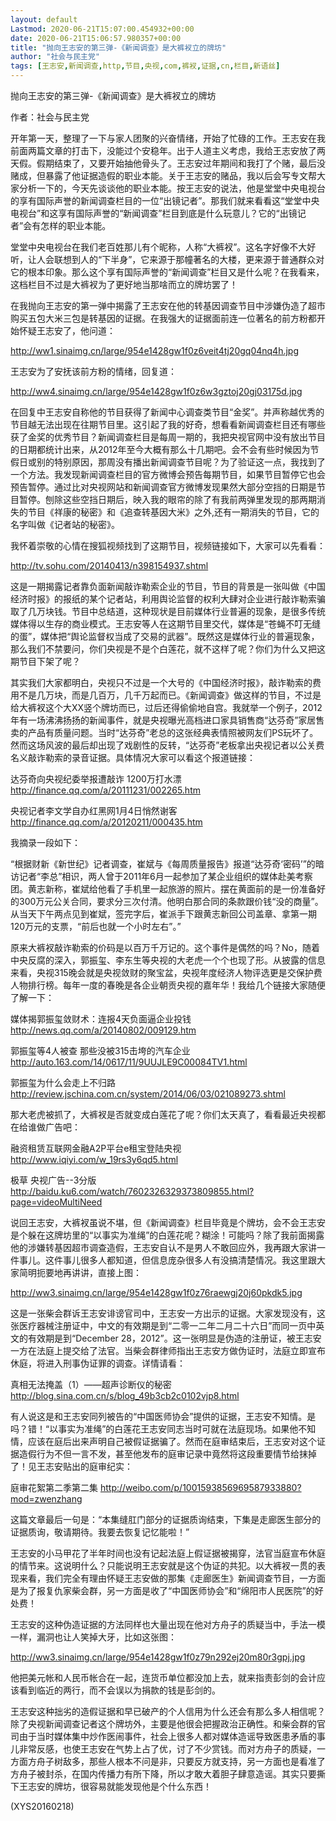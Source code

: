 ```yaml
---
layout: default
Lastmod: 2020-06-21T15:07:00.454932+00:00
date: 2020-06-21T15:06:57.980357+00:00
title: "抛向王志安的第三弹-《新闻调查》是大裤衩立的牌坊"
author: "社会与民主党"
tags: [王志安,新闻调查,http,节目,央视,com,裤衩,证据,cn,栏目,新语丝]
---
```


抛向王志安的第三弹-《新闻调查》是大裤衩立的牌坊

作者：社会与民主党

开年第一天，整理了一下与家人团聚的兴奋情绪，开始了忙碌的工作。王志安在我前面两篇文章的打击下，没能过个安稳年。出于人道主义考虑，我给王志安放了两天假。假期结束了，又要开始抽他骨头了。王志安过年期间和我打了个赌，最后没赌成，但暴露了他证据造假的职业本能。关于王志安的赌品，我以后会写专文帮大家分析一下的，今天先谈谈他的职业本能。按王志安的说法，他是堂堂中央电视台的享有国际声誉的新闻调查栏目的一位“出镜记者”。那我们就来看看这“堂堂中央电视台”和这享有国际声誉的“新闻调查”栏目到底是什么玩意儿？它的“出镜记者”会有怎样的职业本能。

堂堂中央电视台在我们老百姓那儿有个昵称，人称“大裤衩”。这名字好像不大好听，让人会联想到人的“下半身”，它来源于那幢著名的大楼，更来源于普通群众对它的根本印象。那么这个享有国际声誉的“新闻调查”栏目又是什么呢？在我看来，这档栏目不过是大裤衩为了更好地当那啥而立的牌坊罢了！

在我抛向王志安的第一弹中揭露了王志安在他的转基因调查节目中涉嫌伪造了超市购买五包大米三包是转基因的证据。在我强大的证据面前连一位著名的前方粉都开始怀疑王志安了，他问道：

http://ww1.sinaimg.cn/large/954e1428gw1f0z6veit4tj20gq04nq4h.jpg

王志安为了安抚该前方粉的情绪，回复道：

http://ww4.sinaimg.cn/large/954e1428gw1f0z6w3gztoj20gj03175d.jpg

在回复中王志安自称他的节目获得了新闻中心调查类节目“金奖”。并声称越优秀的节目越无法出现在往期节目里。这引起了我的好奇，想看看新闻调查栏目还有哪些获了金奖的优秀节目？新闻调查栏目是每周一期的，我把央视官网中没有放出节目的日期都统计出来，从2012年至今大概有那么十几期吧。会不会有些时候因为节假日或别的特别原因，那周没有播出新闻调查节目呢？为了验证这一点，我找到了一个方法。我发现新闻调查栏目的官方微博会预告每期节目，如果节目暂停它也会预告暂停。通过比对央视网站和新闻调查官方微博发现果然大部分空挡的日期是节目暂停。刨除这些空挡日期后，映入我的眼帘的除了有我前两弹里发现的那两期消失的节目《祥康的秘密》和《追查转基因大米》之外,还有一期消失的节目，它的名字叫做《记者站的秘密》。

我怀着崇敬的心情在搜狐视频找到了这期节目，视频链接如下，大家可以先看看：

http://tv.sohu.com/20140413/n398154937.shtml

这是一期揭露记者靠负面新闻敲诈勒索企业的节目，节目的背景是一张叫做《中国经济时报》的报纸的某个记者站，利用舆论监督的权利大肆对企业进行敲诈勒索骗取了几万块钱。节目中总结道，这种现状是目前媒体行业普遍的现象，是很多传统媒体得以生存的商业模式。王志安等人在这期节目里交代，媒体是“苍蝇不叮无缝的蛋”，媒体把“舆论监督权当成了交易的武器”。既然这是媒体行业的普遍现象，那么我们不禁要问，你们央视是不是个白莲花，就不这样了呢？你们为什么又把这期节目下架了呢？

其实我们大家都明白，央视只不过是一个大号的《中国经济时报》，敲诈勒索的费用不是几万块，而是几百万，几千万起而已。《新闻调查》做这样的节目，不过是给大裤衩这个大XX竖个牌坊而已，过后还得偷偷地自宫。我就举一个例子，2012年有一场沸沸扬扬的新闻事件，就是央视曝光高档进口家具销售商“达芬奇”家居售卖的产品有质量问题。当时“达芬奇”老总的这张经典表情照被网友们PS玩坏了。然而这场风波的最后却出现了戏剧性的反转，“达芬奇”老板拿出央视记者以公关费名义敲诈勒索的录音证据。具体情况大家可以看这个报道链接：

达芬奇向央视纪委举报遭敲诈 1200万打水漂　　http://finance.qq.com/a/20111231/002265.htm

央视记者李文学自办红黑网1月4日悄然谢客　　http://finance.qq.com/a/20120211/000435.htm

我摘录一段如下：

“根据财新《新世纪》记者调查，崔斌与《每周质量报告》报道“达芬奇‘密码’”的暗访记者“李总”相识，两人曾于2011年6月一起参加了某企业组织的媒体赴美考察团。黄志新称，崔斌给他看了手机里一起旅游的照片。摆在黄面前的是一份准备好的300万元公关合同，要求分三次付清。他明白那合同的条款跟价钱“没的商量”。从当天下午两点见到崔斌，签完字后，崔派手下跟黄志新回公司盖章、拿第一期120万元的支票，“前后也就一个小时左右”。”

原来大裤衩敲诈勒索的价码是以百万千万记的。这个事件是偶然的吗？No，随着中央反腐的深入，郭振玺、李东生等央视的大老虎一个个也现了形。从披露的信息来看，央视315晚会就是央视敛财的聚宝盆，央视年度经济人物评选更是交保护费人物排行榜。每年一度的春晚是各企业朝贡央视的嘉年华！我给几个链接大家随便了解一下：

媒体揭郭振玺敛财术：连报4天负面逼企业投钱　　http://news.qq.com/a/20140802/009129.htm

郭振玺等4人被查 那些没被315击垮的汽车企业　　http://auto.163.com/14/0617/11/9UUJLE9C00084TV1.html

郭振玺为什么会走上不归路　　http://review.jschina.com.cn/system/2014/06/03/021089273.shtml

那大老虎被抓了，大裤衩是否就变成白莲花了呢？你们太天真了，看看最近央视都在给谁做广告吧：

融资租赁互联网金融A2P平台e租宝登陆央视    http://www.iqiyi.com/w_19rs3y6qd5.html

极草 央视广告--3分版    http://baidu.ku6.com/watch/7602326329373809855.html?page=videoMultiNeed

说回王志安，大裤衩虽说不堪，但《新闻调查》栏目毕竟是个牌坊，会不会王志安是个躲在这牌坊里的“以事实为准绳”的白莲花呢？糊涂！可能吗？除了我前面揭露他的涉嫌转基因超市调查造假，王志安自认不是男人不敢回应外，我再跟大家讲一件事儿。这件事儿很多人都知道，但信息庞杂很多人有没搞清楚情况。我这里跟大家简明扼要地再讲讲，直接上图：

http://ww3.sinaimg.cn/large/954e1428gw1f0z76raewgj20j60pkdk5.jpg

这是一张柴会群诉王志安诽谤官司中，王志安一方出示的证据。大家发现没有，这张医疗器械注册证中，中文的有效期是到“二零一二年二月二十六日”而同一页中英文的有效期是到“December 28，2012”。这一张明显是伪造的注册证，被王志安一方在法庭上提交给了法官。当柴会群律师指出王志安方做伪证时，法庭立即宣布休庭，将进入刑事伪证罪的调查。详情请看：

真相无法掩盖（1）——超声诊断仪的秘密    http://blog.sina.com.cn/s/blog_49b3cb2c0102vjp8.html

有人说这是和王志安同列被告的“中国医师协会”提供的证据，王志安不知情。是吗？错！“以事实为准绳”的白莲花王志安同志当时可就在法庭现场。如果他不知情，应该在庭后出来声明自己被假证据骗了。然而在庭审结束后，王志安对这个证据造假行为不但一言不发，甚至他发布的庭审记录中竟然将这段重要情节给抹掉了！见王志安贴出的庭审纪实：

庭审花絮第二季第二集    http://weibo.com/p/1001593856969587933880?mod=zwenzhang

这篇文章最后一句是：“本集缝肛门部分的证据质询结束，下集是走廊医生部分的证据质询，敬请期待。我要去恢复记忆能啦！”

王志安的小马甲花了半年时间也没有记起法庭上假证据被揭穿，法官当庭宣布休庭的情节来。这说明什么？只能说明王志安就是这个伪证的共犯。以大裤衩一贯的表现来看，我们完全有理由怀疑王志安做的那集《走廊医生》新闻调查节目，一方面是为了报复仇家柴会群，另一方面是收了“中国医师协会”和“绵阳市人民医院”的好处费！

王志安的这种伪造证据的方法同样也大量出现在他对方舟子的质疑当中，手法一模一样，漏洞也让人笑掉大牙，比如这张图：

http://ww3.sinaimg.cn/large/954e1428gw1f0z79n292ej20m80r3gpj.jpg

他把美元帐和人民币帐合在一起，连货币单位都没加上去，就来指责彭剑的会计应该看到临近的两行，而不会误以为捐款的钱是彭剑的。

王志安这种拙劣的造假证据和早已破产的个人信用为什么还会有那么多人相信呢？除了央视新闻调查记者这个牌坊外，主要是他很会把握政治正确性。和柴会群的官司由于当时媒体集中炒作医闹事件，社会上很多人都对媒体造谣导致医患矛盾的事儿非常反感，也使王志安在气势上占了优，讨了不少赏钱。而对方舟子的质疑，一方面方舟子树敌多，那些人根本不问是非，只要反方就支持，另一方面也是看准了方舟子被封杀，在国内传播力有所下降，所以才敢大着胆子肆意造谣。其实只要撕下王志安的牌坊，很容易就能发现他是个什么东西！

(XYS20160218)

